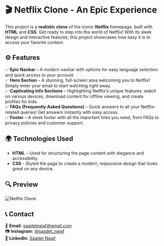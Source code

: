 # 🎬 Netflix Clone - An Epic Experience

This project is a **realistic clone** of the iconic **Netflix** homepage, built with **HTML** and **CSS**. Get ready to step into the world of Netflix! With its sleek design and interactive features, this project showcases how easy it is to access your favorite content.

## ⚙️ Features

✅ **Epic Navbar** – A modern navbar with options for easy language selection and quick access to your account.  
✅ **Hero Section** – A stunning, full-screen area welcoming you to Netflix! Simply enter your email to start watching right away.  
✅ **Captivating Info Sections** – Highlighting Netflix’s unique features: watch on various devices, download content for offline viewing, and create profiles for kids.  
✅ **FAQs (Frequently Asked Questions)** – Quick answers to all your Netflix-related queries! Get answers instantly with easy access.  
✅ **Footer** – A sleek footer with all the important links you need, from FAQs to privacy policies and customer support.

## 🌍 Technologies Used

- **HTML** – Used for structuring the page content with elegance and accessibility.  
- **CSS** – Styled the page to create a modern, responsive design that looks great on any device.

## 🔍 Preview

![Netflix Clone](netflix.gif)

## 📞 Contact

📩 **Email:** [saadetnajaf@gmail.com](mailto:saadetnajaf@gmail.com)  
📷 **Instagram:** [@saadet_najaf](https://www.instagram.com/saadet_najaf)  
💼 **LinkedIn:** [Saadet Najaf](https://www.linkedin.com/in/saadet-najaf/)

